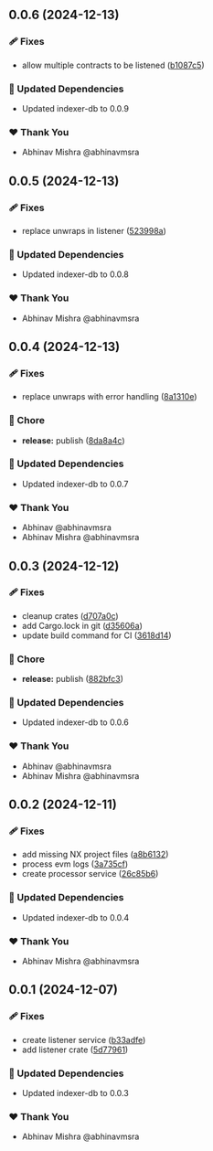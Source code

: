## 0.0.6 (2024-12-13)

### 🩹 Fixes

- allow multiple contracts to be listened ([b1087c5](https://github.com/abhinavmsra/indexer-rs/commit/b1087c5))

### 🧱 Updated Dependencies

- Updated indexer-db to 0.0.9

### ❤️ Thank You

- Abhinav Mishra @abhinavmsra

## 0.0.5 (2024-12-13)

### 🩹 Fixes

- replace unwraps in listener ([523998a](https://github.com/abhinavmsra/indexer-rs/commit/523998a))

### 🧱 Updated Dependencies

- Updated indexer-db to 0.0.8

### ❤️ Thank You

- Abhinav Mishra @abhinavmsra

## 0.0.4 (2024-12-13)

### 🩹 Fixes

- replace unwraps with error handling ([8a1310e](https://github.com/abhinavmsra/indexer-rs/commit/8a1310e))

### 🏡 Chore

- **release:** publish ([8da8a4c](https://github.com/abhinavmsra/indexer-rs/commit/8da8a4c))

### 🧱 Updated Dependencies

- Updated indexer-db to 0.0.7

### ❤️ Thank You

- Abhinav @abhinavmsra
- Abhinav Mishra @abhinavmsra

## 0.0.3 (2024-12-12)

### 🩹 Fixes

- cleanup crates ([d707a0c](https://github.com/abhinavmsra/indexer-rs/commit/d707a0c))
- add Cargo.lock in git ([d35606a](https://github.com/abhinavmsra/indexer-rs/commit/d35606a))
- update build command for CI ([3618d14](https://github.com/abhinavmsra/indexer-rs/commit/3618d14))

### 🏡 Chore

- **release:** publish ([882bfc3](https://github.com/abhinavmsra/indexer-rs/commit/882bfc3))

### 🧱 Updated Dependencies

- Updated indexer-db to 0.0.6

### ❤️ Thank You

- Abhinav @abhinavmsra
- Abhinav Mishra @abhinavmsra

## 0.0.2 (2024-12-11)

### 🩹 Fixes

- add missing NX project files ([a8b6132](https://github.com/abhinavmsra/indexer-rs/commit/a8b6132))
- process evm logs ([3a735cf](https://github.com/abhinavmsra/indexer-rs/commit/3a735cf))
- create processor service ([26c85b6](https://github.com/abhinavmsra/indexer-rs/commit/26c85b6))

### 🧱 Updated Dependencies

- Updated indexer-db to 0.0.4

### ❤️ Thank You

- Abhinav Mishra @abhinavmsra

## 0.0.1 (2024-12-07)

### 🩹 Fixes

- create listener service ([b33adfe](https://github.com/abhinavmsra/indexer-rs/commit/b33adfe))
- add listener crate ([5d77961](https://github.com/abhinavmsra/indexer-rs/commit/5d77961))

### 🧱 Updated Dependencies

- Updated indexer-db to 0.0.3

### ❤️ Thank You

- Abhinav Mishra @abhinavmsra